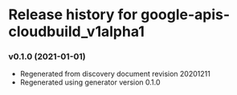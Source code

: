 # Release history for google-apis-cloudbuild_v1alpha1

### v0.1.0 (2021-01-01)

* Regenerated from discovery document revision 20201211
* Regenerated using generator version 0.1.0

